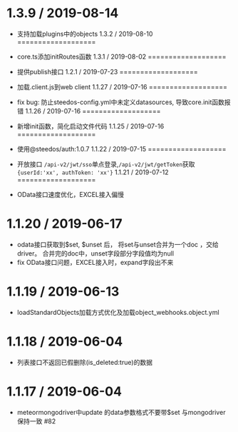 1.3.9 / 2019-08-14
===================

  * 支持加载plugins中的objects
1.3.2 / 2019-08-10
===================

  * core.ts添加initRoutes函数
1.3.1 / 2019-08-02
===================

  * 提供publish接口
1.2.1 / 2019-07-23
===================

  * 加载.client.js到web client
1.1.27 / 2019-07-16
===================

  * fix bug: 防止steedos-config.yml中未定义datasources, 导致core.init函数报错
1.1.26 / 2019-07-16
===================

  * 新增init函数，简化启动文件代码
1.1.25 / 2019-07-16
===================

  * 使用@steedos/auth:1.0.7
1.1.22 / 2019-07-15
===================

  * 开放接口 `/api-v2/jwt/sso`单点登录,`/api-v2/jwt/getToken`获取`{userId:'xx', authToken: 'xx'}` 
1.1.21 / 2019-07-12
===================

  * OData接口速度优化，EXCEL接入偏慢

1.1.20 / 2019-06-17
===================

  * odata接口获取到$set, $unset 后， 将set与unset合并为一个doc ，交给driver。 合并完的doc中，unset字段部分字段值均为null
  * fix OData接口问题，EXCEL接入时，expand字段出不来

1.1.19 / 2019-06-13
===================

  * loadStandardObjects加载方式优化及加载object_webhooks.object.yml

1.1.18 / 2019-06-04
===================

  * 列表接口不返回已假删除(is_deleted:true)的数据

1.1.17 / 2019-06-04
===================

  * meteormongodriver中update 的data参数格式不要带$set 与mongodriver保持一致 #82